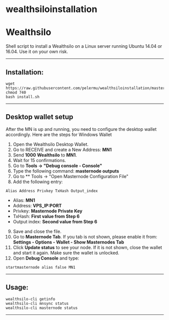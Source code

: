 # wealthsiloinstallation
# Wealthsilo
Shell script to install a Wealthsilo on a Linux server running Ubuntu 14.04 or 16.04. Use it on your own risk.

***
## Installation:
```
wget https://raw.githubusercontent.com/pelermu/wealthsiloinstallation/master/install.sh
chmod 740
bash install.sh
```
***

## Desktop wallet setup

After the MN is up and running, you need to configure the desktop wallet accordingly. Here are the steps for Windows Wallet
1. Open the Wealthsilo Desktop Wallet.
2. Go to RECEIVE and create a New Address: **MN1**
3. Send **1000** **Wealthsilo** to **MN1**.
4. Wait for 15 confirmations.
5. Go to **Tools -> "Debug console - Console"**
6. Type the following command: **masternode outputs**
7. Go to  ** Tools -> "Open Masternode Configuration File"
8. Add the following entry:
```
Alias Address Privkey TxHash Output_index
```
* Alias: **MN1**
* Address: **VPS_IP:PORT**
* Privkey: **Masternode Private Key**
* TxHash: **First value from Step 6**
* Output index:  **Second value from Step 6**
9. Save and close the file.
10. Go to **Masternode Tab**. If you tab is not shown, please enable it from: **Settings - Options - Wallet - Show Masternodes Tab**
11. Click **Update status** to see your node. If it is not shown, close the wallet and start it again. Make sure the wallet is unlocked.
12. Open **Debug Console** and type:
```
startmasternode alias false MN1
```
***

## Usage:
```
wealthsilo-cli getinfo
wealthsilo-cli mnsync status
wealthsilo-cli masternode status
```

***
